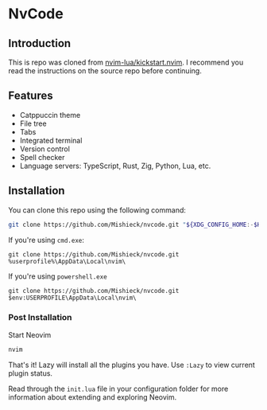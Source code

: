 # NvCode

## Introduction

This is repo was cloned from [nvim-lua/kickstart.nvim](https://github.com/dam9000/kickstart-modular). I recommend you read the instructions on the source repo before
continuing.

## Features

- Catppuccin theme
- File tree
- Tabs
- Integrated terminal
- Version control
- Spell checker
- Language servers: TypeScript, Rust, Zig, Python, Lua, etc.

## Installation

You can clone this repo using the following command:

```sh
git clone https://github.com/Mishieck/nvcode.git "${XDG_CONFIG_HOME:-$HOME/.config}"/nvim
```

If you're using `cmd.exe`:

```
git clone https://github.com/Mishieck/nvcode.git %userprofile%\AppData\Local\nvim\
```

If you're using `powershell.exe`

```
git clone https://github.com/Mishieck/nvcode.git $env:USERPROFILE\AppData\Local\nvim\
```

### Post Installation

Start Neovim

```sh
nvim
```

That's it! Lazy will install all the plugins you have. Use `:Lazy` to view
current plugin status.

Read through the `init.lua` file in your configuration folder for more
information about extending and exploring Neovim.


